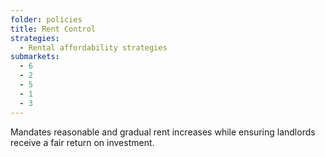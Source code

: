 ```yaml
---
folder: policies
title: Rent Control
strategies:
  - Rental affordability strategies
submarkets:
  - 6
  - 2
  - 5
  - 1
  - 3
---
```

Mandates reasonable and gradual rent increases while ensuring landlords receive a fair return on investment.